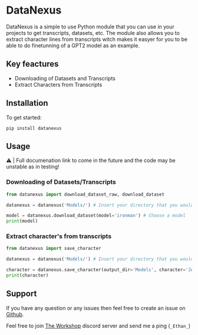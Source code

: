 # DataNexus

DataNexus is a simple to use Python module that you can use in your projects to get transcripts, datasets, etc.
The module also allows you to extract character lines from transcripts witch makes it easyer for you to be able to do finetunning of a GPT2 model as an example.

## Key feactures
- Downloading of Datasets and Transcripts
- Extract Characters from Transcripts


## Installation
To get started:
```
pip install datanexus
```



## Usage

⚠️ | Full documenation link to come in the future and the code may be unstable as in testing!

### Downloading of Datasets/Transcripts
```py
from datanexus import download_dataset_raw, download_dataset

datanexus = datanexus('Models/') # Insert your directory that you would like to use

model = datanexus.download_dataset(model='ironman') # Choose a model
print(model)
```

### Extract character's from transcripts
```py
from datanexus import save_character

datanexus = datanexus('Models/') # Insert your directory that you would like to use

character = datanexus.save_character(output_dir='Models', character='JARVIS:')
print(character)
```


## Support
If you have any question or any issues then feel free to create an issue on [Github](https://github.com/Ethan-Barr/DataNexus). 

Feel free to join [The Workshop](https://discord.gg/jbVcf5yPyE) discord server and send me a ping (`_Ethan_`)